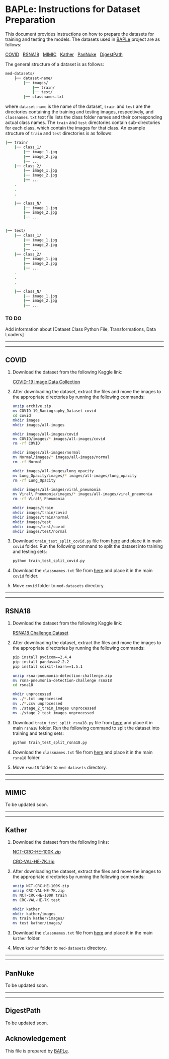 <h1 id="dataset">BAPLe: Instructions for Dataset Preparation</h1>

This document provides instructions on how to prepare the datasets for training and testing the models. The datasets used in [BAPLe](https://github.com/asif-hanif/baple) project are as follows: 

[COVID](https://arxiv.org/abs/2012.02238)&nbsp;&nbsp;&nbsp;[RSNA18](https://www.rsna.org/rsnai/ai-image-challenge/rsna-pneumonia-detection-challenge-2018)&nbsp;&nbsp;&nbsp;[MIMIC](https://arxiv.org/abs/1901.07042)&nbsp;&nbsp;&nbsp;[Kather](https://journals.plos.org/plosmedicine/article?id=10.1371/journal.pmed.1002730)&nbsp;&nbsp;&nbsp;[PanNuke](https://link.springer.com/chapter/10.1007/978-3-030-23937-4_2)&nbsp;&nbsp;&nbsp;[DigestPath](https://www.sciencedirect.com/science/article/pii/S1361841522001323)


The general structure of a dataset is as follows:

```bash
med-datasets/
    ├── dataset-name/
        |── images/
            |── train/
            |── test/
        |── classnames.txt
 ```

where `dataset-name` is the name of the dataset, `train` and `test` are the directories containing the training and testing images, respectively, and `classnames.txt` text file lists the class folder names and their corresponding actual class names. The `train` and `test` directories contain sub-directories for each class, which contain the images for that class. An example structure of `train` and `test` directories is as follows:

```bash
|── train/
    |── class_1/
        |── image_1.jpg
        |── image_2.jpg
        |── ...
    |── class_2/
        |── image_1.jpg
        |── image_2.jpg
        |── ...
    .
    .
    .

    |── class_N/
        |── image_1.jpg
        |── image_2.jpg
        |── ...


|── test/
    |── class_1/
        |── image_1.jpg
        |── image_2.jpg
        |── ...
    |── class_2/
        |── image_1.jpg
        |── image_2.jpg
        |── ...
    .
    .
    .

    |── class_N/
        |── image_1.jpg
        |── image_2.jpg
        |── ...
 ```

### TO DO 
Add information about [Dataset Class Python File, Transformations, Data Loaders]

<hr>
<hr>

<h2 id="covid">COVID</h2>

1. Download the dataset from the following Kaggle link:

    [COVID-19 Image Data Collection](https://www.kaggle.com/datasets/tawsifurrahman/covid19-radiography-database)

2. After downloading the dataset, extract the files and move the images to the appropriate directories by running the following commands:

    ```bash
    unzip archive.zip
    mv COVID-19_Radiography_Dataset covid
    cd covid
    mkdir images
    mkdir images/all-images

    mkdir images/all-images/covid
    mv COVID/images/* images/all-images/covid
    rm -rf COVID

    mkdir images/all-images/normal
    mv Normal/images/* images/all-images/normal
    rm -rf Normal

    mkdir images/all-images/lung_opacity
    mv Lung_Opacity/images/* images/all-images/lung_opacity
    rm -rf Lung_Opacity

    mkdir images/all-images/viral_pneumonia
    mv Viral\ Pneumonia/images/* images/all-images/viral_pneumonia
    rm -rf Viral\ Pneumonia

    mkdir images/train
    mkdir images/train/covid
    mkdir images/train/normal
    mkdir images/test
    mkdir images/test/covid
    mkdir images/test/normal
    ```

3. Download `train_test_split_covid.py` file from [here](/datasets/dataset_preprocessing/covid/train_test_split_covid.py) and place it in main `covid` folder.  Run the following command to split the dataset into training and testing sets:

    ```bash
    python train_test_split_covid.py
    ```
4. Download the `classnames.txt` file from [here](/datasets/dataset_preprocessing/covid/classnames.txt) and place it in the main `covid` folder.
5. Move `covid` folder to `med-datasets` directory.



<hr>
<hr>
<h2 id="rsna18">RSNA18</h2>

1. Download the dataset from the following Kaggle link:

    [RSNA18 Challenge Dataset](https://www.kaggle.com/c/rsna-pneumonia-detection-challenge/data)

2. After downloading the dataset, extract the files and move the images to the appropriate directories by running the following commands:

    ```bash
    pip install pydicom==2.4.4
    pip install pandas==2.2.2
    pip install scikit-learn==1.5.1

    unzip rsna-pneumonia-detection-challenge.zip
    mv rsna-pneumonia-detection-challenge rsna18
    cd rsna18

    mkdir unprocessed
    mv ./*.txt unprocessed
    mv ./*.csv unprocessed
    mv ./stage_2_train_images unprocessed
    mv ./stage_2_test_images unprocessed
    ```

3. Download `train_test_split_rsna18.py` file from [here](/datasets/dataset_preprocessing/rsna18/train_test_split_rsna18.py) and place it in main `rsna18` folder.  Run the following command to split the dataset into training and testing sets:

    ```bash
    python train_test_split_rsna18.py
    ```
4. Download the `classnames.txt` file from [here](/datasets/dataset_preprocessing/rsna18/classnames.txt) and place it in the main `rsna18` folder.
5. Move `rsna18` folder to `med-datasets` directory.


<hr>
<hr>
<h2 id="mimic">MIMIC</h2>
To be updated soon.


<hr>
<hr>
<h2 id="kather">Kather</h2>

1. Download the dataset from the following links:

    [NCT-CRC-HE-100K.zip](https://zenodo.org/records/1214456/files/NCT-CRC-HE-100K.zip)

    [CRC-VAL-HE-7K.zip](https://zenodo.org/records/1214456/files/CRC-VAL-HE-7K.zip)

2. After downloading the dataset, extract the files and move the images to the appropriate directories by running the following commands:

    ```bash
    unzip NCT-CRC-HE-100K.zip
    unzip CRC-VAL-HE-7K.zip
    mv NCT-CRC-HE-100K train
    mv CRC-VAL-HE-7K test

    mkdir kather
    mkdir kather/images
    mv train kather/images/
    mv test kather/images/
    ```
3. Download the `classnames.txt` file from [here](/datasets/dataset_preprocessing/kather/classnames.txt) and place it in the main `kather` folder.
4. Move `kather` folder to `med-datasets` directory.


<hr>
<hr>
<h2 id="pannuke">PanNuke</h2>
To be updated soon.


<hr>
<hr>
<h2 id="digestpath">DigestPath</h2>
To be updated soon.



## Acknowledgement
This file is prepared by [BAPLe](https://github.com/asif-hanif/baple).